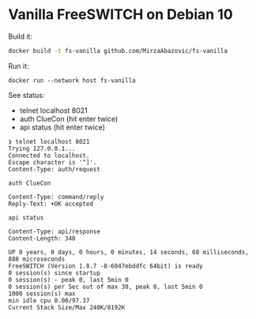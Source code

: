# Vanilla FreeSWITCH on Debian 10


Build it:

```bash
docker build -t fs-vanilla github.com/MirzaAbazovic/fs-vanilla
```

Run it:

```
docker run --network host fs-vanilla
```

See status:
* telnet localhost 8021
* auth ClueCon (hit enter twice)
* api status (hit enter twice)

```
❯ telnet localhost 8021
Trying 127.0.0.1...
Connected to localhost.
Escape character is '^]'.
Content-Type: auth/request

auth ClueCon

Content-Type: command/reply
Reply-Text: +OK accepted

api status

Content-Type: api/response
Content-Length: 340

UP 0 years, 0 days, 0 hours, 0 minutes, 14 seconds, 68 milliseconds, 888 microseconds
FreeSWITCH (Version 1.8.7 -8-6047ebddfc 64bit) is ready
0 session(s) since startup
0 session(s) - peak 0, last 5min 0 
0 session(s) per Sec out of max 30, peak 0, last 5min 0 
1000 session(s) max
min idle cpu 0.00/97.37
Current Stack Size/Max 240K/8192K
```